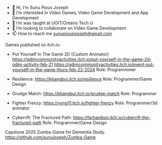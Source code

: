 - 👋 Hi, I’m Sunu Pious Joseph
- 👀 I’m interested in Video Games, Video Game Development and App Development
- 🌱 I’m was taught at UOIT/Ontario Tech U
- 💞️ I’m looking to collaborate on Video Game Development
- 📫 How to reach me sunupiousjoseph@gmail.com

Games published on itch.io:

- Put Yourself In The Game 2D (Custom Animator)
    https://gdimcommunityactivities.itch.io/put-yourself-in-the-game-2d-gdim-activity-feb-21
    https://gdimcommunityactivities.itch.io/event-put-yourself-in-the-game-thurs-feb-22-2024
    Role: Programmmer

- Resilience: https://khangbui.itch.io/resilience
    Role: Programmer/Game Design
  
- Grudge Match: https://khangbui.itch.io/grudge-match
    Role: Programmer
  
- Fighter Frenzy: https://yorgi11.itch.io/fighter-frenzy
    Role: Programmer/3d animator

- Cyberrift: The Fractured Path: https://farhaniboii.itch.io/cyberrift-the-fractured-path 
    Role: Programmer/Game Design

Capstone 2025
Zumba-Game for Dementia Study.
https://github.com/sunujoseph/Zumba-Game

<!---
sunujoseph/sunujoseph is a ✨ special ✨ repository because its `README.md` (this file) appears on your GitHub profile.
You can click the Preview link to take a look at your changes.
--->
